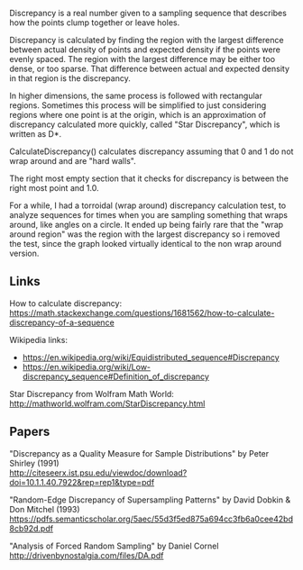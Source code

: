 Discrepancy is a real number given to a sampling sequence that describes how the points clump together or leave holes.

Discrepancy is calculated by finding the region with the largest difference between actual density of points and expected density if the points were evenly spaced.  The region with the largest difference may be either too dense, or too sparse.  That difference between actual and expected density in that region is the discrepancy.

In higher dimensions, the same process is followed with rectangular regions.  Sometimes this process will be simplified to just considering regions where one point is at the origin, which is an approximation of discrepancy calculated more quickly, called "Star Discrepancy", which is written as D*.

CalculateDiscrepancy() calculates discrepancy assuming that 0 and 1 do not wrap around and are "hard walls".

The right most empty section that it checks for discrepancy is between the right most point and 1.0.

For a while, I had a torroidal (wrap around) discrepancy calculation test, to analyze sequences for times when you are sampling something that wraps around, like angles on a circle.  It ended up being fairly rare that the "wrap around region" was the region with the largest discrepancy so i removed the test, since the graph looked virtually identical to the non wrap around version.

## Links

How to calculate discrepancy: https://math.stackexchange.com/questions/1681562/how-to-calculate-discrepancy-of-a-sequence

Wikipedia links:
* https://en.wikipedia.org/wiki/Equidistributed_sequence#Discrepancy
* https://en.wikipedia.org/wiki/Low-discrepancy_sequence#Definition_of_discrepancy

Star Discrepancy from Wolfram Math World: http://mathworld.wolfram.com/StarDiscrepancy.html

## Papers

"Discrepancy as a Quality Measure for Sample Distributions" by Peter Shirley (1991)  
http://citeseerx.ist.psu.edu/viewdoc/download?doi=10.1.1.40.7922&rep=rep1&type=pdf


"Random-Edge Discrepancy of Supersampling Patterns" by David Dobkin & Don Mitchel (1993)  
https://pdfs.semanticscholar.org/5aec/55d3f5ed875a694cc3fb6a0cee42bd8cb92d.pdf


"Analysis of Forced Random Sampling" by Daniel Cornel  
http://drivenbynostalgia.com/files/DA.pdf
